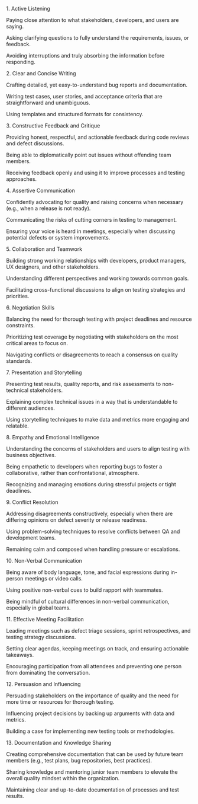 1\. Active Listening

Paying close attention to what stakeholders, developers, and users are saying.

Asking clarifying questions to fully understand the requirements, issues, or feedback.

Avoiding interruptions and truly absorbing the information before responding.

2\. Clear and Concise Writing

Crafting detailed, yet easy-to-understand bug reports and documentation.

Writing test cases, user stories, and acceptance criteria that are straightforward and unambiguous.

Using templates and structured formats for consistency.

3\. Constructive Feedback and Critique

Providing honest, respectful, and actionable feedback during code reviews and defect discussions.

Being able to diplomatically point out issues without offending team members.

Receiving feedback openly and using it to improve processes and testing approaches.

4\. Assertive Communication

Confidently advocating for quality and raising concerns when necessary (e.g., when a release is not ready).

Communicating the risks of cutting corners in testing to management.

Ensuring your voice is heard in meetings, especially when discussing potential defects or system improvements.

5\. Collaboration and Teamwork

Building strong working relationships with developers, product managers, UX designers, and other stakeholders.

Understanding different perspectives and working towards common goals.

Facilitating cross-functional discussions to align on testing strategies and priorities.

6\. Negotiation Skills

Balancing the need for thorough testing with project deadlines and resource constraints.

Prioritizing test coverage by negotiating with stakeholders on the most critical areas to focus on.

Navigating conflicts or disagreements to reach a consensus on quality standards.

7\. Presentation and Storytelling

Presenting test results, quality reports, and risk assessments to non-technical stakeholders.

Explaining complex technical issues in a way that is understandable to different audiences.

Using storytelling techniques to make data and metrics more engaging and relatable.

8\. Empathy and Emotional Intelligence

Understanding the concerns of stakeholders and users to align testing with business objectives.

Being empathetic to developers when reporting bugs to foster a collaborative, rather than confrontational, atmosphere.

Recognizing and managing emotions during stressful projects or tight deadlines.

9\. Conflict Resolution

Addressing disagreements constructively, especially when there are differing opinions on defect severity or release readiness.

Using problem-solving techniques to resolve conflicts between QA and development teams.

Remaining calm and composed when handling pressure or escalations.

10\. Non-Verbal Communication

Being aware of body language, tone, and facial expressions during in-person meetings or video calls.

Using positive non-verbal cues to build rapport with teammates.

Being mindful of cultural differences in non-verbal communication, especially in global teams.

11\. Effective Meeting Facilitation

Leading meetings such as defect triage sessions, sprint retrospectives, and testing strategy discussions.

Setting clear agendas, keeping meetings on track, and ensuring actionable takeaways.

Encouraging participation from all attendees and preventing one person from dominating the conversation.

12\. Persuasion and Influencing

Persuading stakeholders on the importance of quality and the need for more time or resources for thorough testing.

Influencing project decisions by backing up arguments with data and metrics.

Building a case for implementing new testing tools or methodologies.

13\. Documentation and Knowledge Sharing

Creating comprehensive documentation that can be used by future team members (e.g., test plans, bug repositories, best practices).

Sharing knowledge and mentoring junior team members to elevate the overall quality mindset within the organization.

Maintaining clear and up-to-date documentation of processes and test results.
